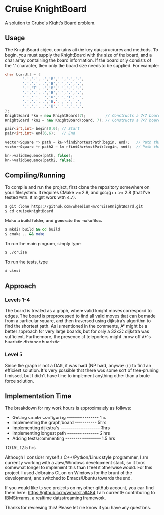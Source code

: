 # Cruise KnightBoard
A solution to Cruise's Kight's Board problem.

## Usage
The KnightBoard object contains all the key datastructures and methods. To begin, you must supply the KnightBoard with the size
of the board, and a char array containing the board information. If the board only consists of the '.' character, then only the
board size needs to be supplied. For example:

``` c++
char board[] = {
        '.','.','.','B','.','.','.',
        '.','.','.','B','.','.','.',
        '.','T','.','B','.','.','.',
        '.','.','.','B','.','.','.',
        '.','.','.','B','.','T','.',
        '.','.','.','B,'.','.','.',
        '.','.','.','B','.','.','.',
};
KnightBoard *kn = new KnightBoard(7);         // Constructs a 7x7 board containing only '.'
KnightBoard *kn2 = new KnightBoard(board, 7); // Constructs a 7x7 board containing the map

pair<int,int> begin(0,0); // Start
pair<int,int> end(6,6);   // End

vector<Square *> path = kn->findShortestPath(begin, end);   // Path through the first board
vector<Square *> path2 = kn->findShortestPath(begin, end);  // Path through the second board

kn->validSequence(path, false);
kn->validSequence(path2, false);
```

## Compiling/Running
To compile and run the project, first clone the repository somewhere on your filesystem. It requires CMake >= 2.8, and 
gcc/g++ >= 2.8 (that I've tested with. It might work with 4.7).

``` bash
$ git clone https://github.com/wheelium-m/cruiseKnightBoard.git
$ cd cruiseKnightBoard
```

Make a build folder, and generate the makefiles.

``` bash
$ mkdir build && cd build
$ cmake .. && make
```

To run the main program, simply type
``` bash
$ ./cruise
```

To run the tests, type
``` bash
$ ctest
```

## Approach

### Levels 1-4
The board is treated as a graph, where valid knight moves correspond to edges. The board is preprocessed to find all valid
moves that can be made from a particular square, and then traversed using dijkstra's algorithm to find the shortest path.
As is mentioned in the comments, A* might be a better approach for very large boards, but for only a 32x32 dijkstra was
sufficient. Furthermore, the presence of teleporters might throw off A*'s hueristic distance hueristic.

### Level 5
Since the graph is not a DAG, it was hard (NP hard, anyway :) ) to find an efficient solution. It's very possible that there 
was some sort of tree-pruning I missed, but I didn't have time to implement anything other than a brute force solution.


## Implementation Time
The breakdown for my work hours is approximately as follows:
* Getting cmake configuring ---------------- 1hr.
* Implementing the graph/board ----------- 5hrs
* Implementing dijkstra's -------------------- 3hrs
* Implementing longest path ---------------- 2 hrs
* Adding tests/commenting ------------------ 1.5 hrs

TOTAL                                     12.5 hrs

Although I consider myself a C++/Python/Linux style programmer, I am currently working with a Java/Windows development stack, so 
it took somewhat longer to implement this than I feel it otherwise would. For this project, I used Jetbrains CLion on Windows 
for the brunt of the development, and switched to Emacs/Ubuntu towards the end.

If you would like to see projects on my other gitHub account, you can find them here: https://github.com/wmarshall484
I am currently contributing to IBMStreams, a realtime datastreaming framework.

Thanks for reviewing this! Please let me know if you have any questions.
